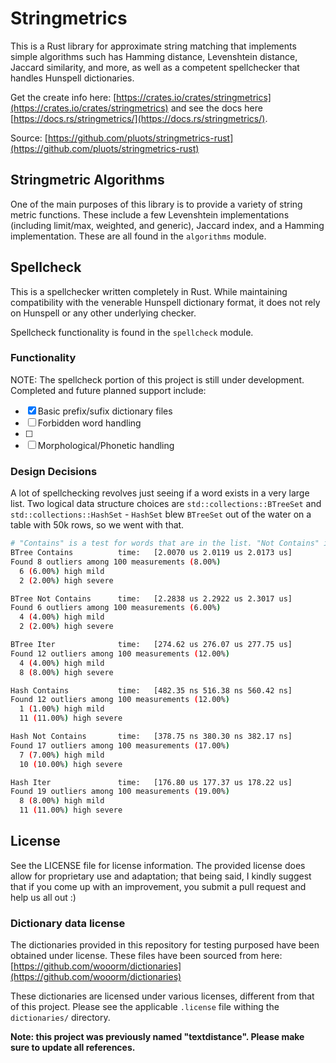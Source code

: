 # Stringmetrics

This is a Rust library for approximate string matching that implements simple
algorithms such has Hamming distance, Levenshtein distance, Jaccard similarity,
and more, as well as a competent spellchecker that handles Hunspell
dictionaries.

Get the create info here:
[https://crates.io/crates/stringmetrics](https://crates.io/crates/stringmetrics)
and see the docs here
[https://docs.rs/stringmetrics/](https://docs.rs/stringmetrics/).

Source:
[https://github.com/pluots/stringmetrics-rust](https://github.com/pluots/stringmetrics-rust)

## Stringmetric Algorithms

One of the main purposes of this library is to provide a variety of string
metric functions. These include a few Levenshtein implementations (including
limit/max, weighted, and generic), Jaccard index, and a Hamming implementation.
These are all found in the `algorithms` module.


## Spellcheck

This is a spellchecker written completely in Rust. While maintaining
compatibility with the venerable Hunspell dictionary format, it does not rely on
Hunspell or any other underlying checker.

Spellcheck functionality is found in the `spellcheck` module.

### Functionality

NOTE: The spellcheck portion of this project is still under development.
Completed and future planned support include:

- [x] Basic prefix/sufix dictionary files
- [ ] Forbidden word handling
- [ ]
- [ ] Morphological/Phonetic handling

### Design Decisions

A lot of spellchecking revolves just seeing if a word exists in a very large
list. Two logical data structure choices are  `std::collections::BTreeSet` and
`std::collections::HashSet` - `HashSet` blew `BTreeSet` out of the water on a
table with 50k rows, so we went with that.

```bash
# "Contains" is a test for words that are in the list. "Not Contains" is a test for
BTree Contains          time:   [2.0070 us 2.0119 us 2.0173 us]
Found 8 outliers among 100 measurements (8.00%)
  6 (6.00%) high mild
  2 (2.00%) high severe

BTree Not Contains      time:   [2.2838 us 2.2922 us 2.3017 us]
Found 6 outliers among 100 measurements (6.00%)
  4 (4.00%) high mild
  2 (2.00%) high severe

BTree Iter              time:   [274.62 us 276.07 us 277.75 us]
Found 12 outliers among 100 measurements (12.00%)
  4 (4.00%) high mild
  8 (8.00%) high severe

Hash Contains           time:   [482.35 ns 516.38 ns 560.42 ns]
Found 12 outliers among 100 measurements (12.00%)
  1 (1.00%) high mild
  11 (11.00%) high severe

Hash Not Contains       time:   [378.75 ns 380.30 ns 382.17 ns]
Found 17 outliers among 100 measurements (17.00%)
  7 (7.00%) high mild
  10 (10.00%) high severe

Hash Iter               time:   [176.80 us 177.37 us 178.22 us]
Found 19 outliers among 100 measurements (19.00%)
  8 (8.00%) high mild
  11 (11.00%) high severe
```

## License

See the LICENSE file for license information. The provided license does allow
for proprietary use and adaptation; that being said, I kindly suggest that if
you come up with an improvement, you submit a pull request and help us all out
:)

### Dictionary data license

The dictionaries provided in this repository for testing purposed have been
obtained under license. These files have been sourced from here:
[https://github.com/wooorm/dictionaries](https://github.com/wooorm/dictionaries)

These dictionaries are licensed under various licenses, different from that of
this project. Please see the applicable `.license` file withing the
`dictionaries/` directory.

**Note: this project was previously named "textdistance". Please make sure to
update all references.**
